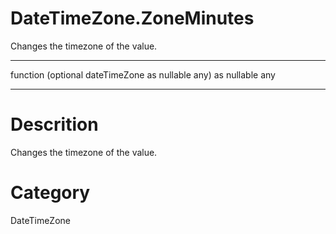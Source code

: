 ﻿# DateTimeZone.ZoneMinutes
Changes the timezone of the value.
***
function (optional dateTimeZone as nullable any) as nullable any
***
# Descrition 
Changes the timezone of the value.
# Category 
DateTimeZone
